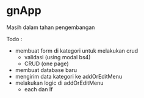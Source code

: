 # gnApp
Masih dalam tahan pengembangan

Todo : 
- membuat form di kategori untuk melakukan crud
    * validasi (using modal bs4)
    * CRUD (one page)
- membuat database baru
- mengirim data kategori ke addOrEditMenu
- melakukan logic di addOrEditMenu
    * each dan If
